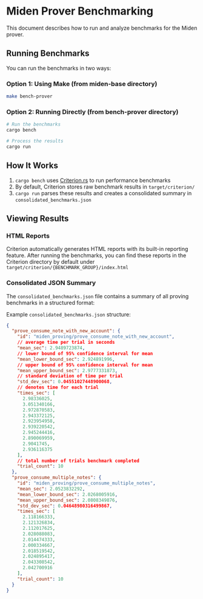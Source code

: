 # Miden Prover Benchmarking

This document describes how to run and analyze benchmarks for the Miden prover.

## Running Benchmarks

You can run the benchmarks in two ways:

### Option 1: Using Make (from miden-base directory)

```bash
make bench-prover
```

### Option 2: Running Directly (from bench-prover directory)

```bash
# Run the benchmarks
cargo bench

# Process the results
cargo run
```

## How It Works

1. `cargo bench` uses [Criterion.rs](https://github.com/bheisler/criterion.rs) to run performance benchmarks
2. By default, Criterion stores raw benchmark results in `target/criterion/`
3. `cargo run` parses these results and creates a consolidated summary in `consolidated_benchmarks.json`

## Viewing Results

### HTML Reports

Criterion automatically generates HTML reports with its built-in reporting feature. After running the benchmarks, you can find these reports in the Criterion directory by default under `target/criterion/{BENCHMARK_GROUP}/index.html`


### Consolidated JSON Summary

The `consolidated_benchmarks.json` file contains a summary of all proving benchmarks in a structured format:

Example `consolidated_benchmarks.json` structure:
```json
{
  "prove_consume_note_with_new_account": {
    "id": "miden_proving/prove_consume_note_with_new_account",
    // average time per trial in seconds
    "mean_sec": 2.9489723874,
    // lower bound of 95% confidence interval for mean
    "mean_lower_bound_sec": 2.924891996,
    // upper bound of 95% confidence interval for mean
    "mean_upper_bound_sec": 2.9777331873,
    // standard deviation of time per trial
    "std_dev_sec": 0.04551027448900068,
    // denotes time for each trial
    "times_sec": [
      2.98336025,
      3.051340166,
      2.972870583,
      2.943372125,
      2.923954958,
      2.939220542,
      2.945244416,
      2.890069959,
      2.9041745,
      2.936116375
    ],
    // total number of trials benchmark completed
    "trial_count": 10
  },
  "prove_consume_multiple_notes": {
    "id": "miden_proving/prove_consume_multiple_notes",
    "mean_sec": 2.0523832292,
    "mean_lower_bound_sec": 2.0268005916,
    "mean_upper_bound_sec": 2.0808349876,
    "std_dev_sec": 0.04648980316499867,
    "times_sec": [
      2.118166333,
      2.121326834,
      2.112017625,
      2.028088083,
      2.014474333,
      2.000334667,
      2.018519542,
      2.024895417,
      2.043308542,
      2.042700916
    ],
    "trial_count": 10
  }
}
```
